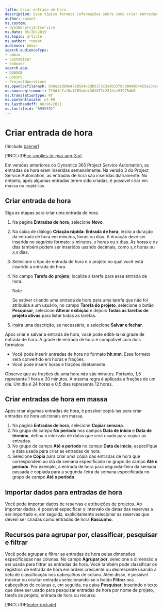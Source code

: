 ```yaml
---
title: Criar entrada de hora
description: Esse tópico fornece informações sobre como criar entradas de hora.
author: rumant
ms.custom:
- dyn365-projectservice
ms.date: 05/20/2019
ms.topic: article
ms.author: rumant
audience: Admin
search.audienceType:
- admin
- customizer
- enduser
search.app:
- D365CE
- D365PS
- ProjectOperations
ms.openlocfilehash: 0d0e21d0964788564d3db9173c3a0b3378cd0049b4455a23ccc1bccd1c21d9e7
ms.sourcegitcommit: 7f8d1e7a16af769adb43d1877c28fdce53975db8
ms.translationtype: HT
ms.contentlocale: pt-BR
ms.lasthandoff: 08/06/2021
ms.locfileid: "6990392"
---
```

# <a name="create-time-entries"></a>Criar entrada de hora

[!include [banner](../includes/psa-now-project-operations.md)]

[!INCLUDE[cc-applies-to-psa-app-3.x](../includes/cc-applies-to-psa-app-3x.md)]

Em versões anteriores do Dynamics 365 Project Service Automation, as entradas de hora eram inseridas semanalmente. Na versão 3 do Project Service Automation, as entradas de hora são inseridas diariamente. No entanto, após algumas entradas terem sido criadas, é possível criar em massa ou copiá-las.

## <a name="create-a-time-entry"></a>Criar entrada de hora

Siga as etapas para criar uma entrada de hora.

1. Na página **Entradas de hora**, selecione **Novo**.
2. Na caixa de diálogo **Criação rápida: Entrada de hora**, insira a duração da entrada de hora em minutos, horas ou dias. A duração deve ser inserida no seguinte formato: *x* minutos, *x* horas ou *x* dias. As horas e os dias também podem ser inseridos usando decimais, como *x,x* horas ou *x,x* dias.
3. Selecione o tipo de entrada de hora e o projeto no qual você está inserido a entrada de hora.
4. No campo **Tarefa do projeto**, localize a tarefa para essa entrada de hora.

    > [!NOTE]
    > Se estiver criando uma entrada de hora para uma tarefa que não foi atribuída a um usuário, no campo **Tarefa do projeto**, selecione o botão **Pesquisar**, selecione **Alterar exibição** e depois **Todas as tarefas de projeto ativas** para listar todas as tarefas.

5. Insira uma descrição, se necessário, e selecione **Salvar e fechar**.

Após criar e salvar a entrada de hora, você pode editá-la na grade de entrada de hora. A grade de entrada de hora é compatível com dois formatos:

- Você pode inserir entradas de hora no formato **hh:mm**. Esse formato será convertido em horas e frações.
- Você pode inserir horas e frações diretamente.

Observe que as frações de uma hora não são minutos. Portanto, 1,5 representa 1 hora e 30 minutos. A mesma regra é aplicada a frações de um dia. Um dia é 24 horas e 0,5 dias representa 12 horas.

## <a name="bulk-create-time-entries"></a>Criar entradas de hora em massa

Após criar algumas entradas de hora, é possível copiá-las para criar entradas de hora adicionais em massa.

1. Na página **Entradas de hora**, selecione **Copiar semana**.
2. No grupo de campo **No período** nos campos **Data de início** e **Data de término**, defina o intervalo de datas que será usado para copiar as entradas.
3. No grupo de campo **Até o período** no campo **Data de início**, especifique a data usada para criar as entradas de hora.
4. Selecione **Cópia** para criar uma cópia das entradas de hora que correspondem ao dia da semana especificado no grupo de campo **Até o período**. Por exemplo, a entrada de hora para segunda-feira da semana passada é copiada para a segunda-feira da semana especificada no grupo de campo **Até o período**.

## <a name="import-data-for-time-entries"></a>Importar dados para entradas de hora

Você pode importar dados de reservas e atribuições de projetos. Ao importar dados, é possível especificar o intervalo de datas das reservas a ser importado e, em seguida, explicitamente selecionar as reservas que devem ser criadas como entradas de hora **Rascunho**.

## <a name="group-by-sort-search-and-filter-capabilities"></a>Recursos para agrupar por, classificar, pesquisar e filtrar

Você pode agrupar e filtrar as entradas de hora pelas dimensões especificadas nas colunas. No campo **Agrupar por**. selecione a dimensão a ser usada para filtrar as entradas de hora. Você também pode classificar os registros de entrada de hora em ordem crescente ou decrescente usando a seta de classificação nos cabeçalhos de coluna. Além disso, é possível mostrar ou ocultar entradas selecionando-se o botão **Filtrar** nos cabeçalhos de colunas e, em seguida, na caixa **Pesquisar**, inserindo o texto que deve ser usado para pesquisar entradas de hora por nome de projeto, tarefa de projeto, entrada de hora ou recurso.


[!INCLUDE[footer-include](../includes/footer-banner.md)]